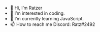- 👋 Hi, I’m Ratzer
- 👀 I’m interested in coding.
- 🌱 I’m currently learning JavaScript.
- 📫 How to reach me Discord: Ratz#2492

<!---
Ratzer69/Ratzer69 is a ✨ special ✨ repository because its `README.md` (this file) appears on your GitHub profile.
You can click the Preview link to take a look at your changes.
--->
